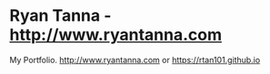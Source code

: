 # Ryan Tanna - http://www.ryantanna.com
My Portfolio. http://www.ryantanna.com or https://rtan101.github.io

<!-- ## About Me

Words about Ryan Tanna go here.

## Skills
- **Web Designing Skills:** HTML, CSS(Bootstrap), Javascript(jQuery, Angular), SQL
- **Programming Skills:** Swift, C#, Python, C/C++, Shell
- **Technologies:** Git, Xcode, Django, Microsoft Visual Studio, Microsoft SQL Server

## Projects
#### 0. GO iOS App ([App Store Link](https://itunes.apple.com/us/app/go-by-wheelstreet/id1330576017?mt=8))
GO by Wheelstreet is Dockless scooter rentals. A Multi-feature app to make your everyday travel across the city beautifully hasslefree. I developed this app during my iOS Development Internship at Wheelstreet Inc.

#### 1. Eat Sleep Poop App ([App Store Link](https://itunes.apple.com/us/app/eat-sleep-poop-app/id1058610570?mt=8))
Eat Sleep Poop App is a simple logging app for parents of a newborn so they can monitor their babies health by tracking such things as breast feedings, poop, medications, vaccines and more. And best of all, it’s easy for parents to share their child’s profile with their pediatrician so she can view the child’s logs in her own Eat Sleep Poop App.

#### 2. Technex 2017 Website ([Source Code](https://github.com/imjog/technexUser))
Technex is the annual techno-management festival of Indian Institute of Technology, Banaras Hindu University, Varanasi, India.

Front-end development for technex 2017 official website http://technex.in

#### 3. Technex 2018 iOS App ([Source Code](https://github.com/imjog/technex-ios))
iOS App for technex 2018. `Unfinished Project`

#### 4. Spardha 2017 Website ([Source Code](https://github.com/jogendra/spardhaUser))
Spardha is the Annual All India Games & Sports Festival of IIT (BHU) Varanasi.

Front-end development for Spardha 2017 official website http://spardha.co.in

#### 5. JSButton ([Source Code](https://github.com/jogendra/JSButton))
A fully customisable swift subclass on UIButton which allows you to create beautiful buttons without writing any line of code.

#### 6. JSLabel ([Source Code](https://github.com/imjog/JSLabel))
A simple designable subclass on UILabel with extra IBDesignable and Blinking features.

#### 7. AnimatedMaskLabel
-->
